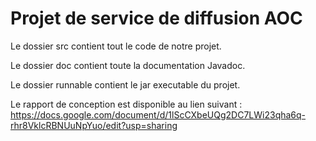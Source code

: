 # Projet de service de diffusion AOC

Le dossier src contient tout le code de notre projet.

Le dossier doc contient toute la documentation Javadoc.

Le dossier runnable contient le jar executable du projet.

Le rapport de conception est disponible au lien suivant : https://docs.google.com/document/d/1lScCXbeUQg2DC7LWi23qha6q-rhr8VklcRBNUuNpYuo/edit?usp=sharing

